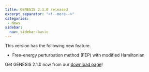 ```yaml
---
title: GENESIS 2.1.0 released
excerpt_separator: "<!--more-->"
categories:
 - News
sidebar:
  nav: sidebar-basic
---
```


This version has the following new feature.

-   Free-energy perturbation method (FEP) with modified Hamiltonian

<!--more-->
Get GENESIS 2.1.0 now from our [download
page](https://github.com/genesis-release-r-ccs/genesis/releases/tag/v2.1.0)!
